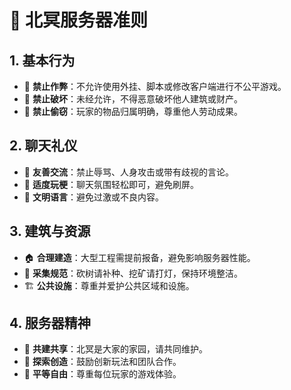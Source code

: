 # 🌊 北冥服务器准则

## 1. 基本行为
- 🚫 **禁止作弊**：不允许使用外挂、脚本或修改客户端进行不公平游戏。  
- 🚫 **禁止破坏**：未经允许，不得恶意破坏他人建筑或财产。  
- 🚫 **禁止偷窃**：玩家的物品归属明确，尊重他人劳动成果。  

## 2. 聊天礼仪
- 💬 **友善交流**：禁止辱骂、人身攻击或带有歧视的言论。  
- 💬 **适度玩梗**：聊天氛围轻松即可，避免刷屏。  
- 💬 **文明语言**：避免过激或不良内容。  

## 3. 建筑与资源
- 🏠 **合理建造**：大型工程需提前报备，避免影响服务器性能。  
- 🌲 **采集规范**：砍树请补种、挖矿请打灯，保持环境整洁。  
- 🏗️ **公共设施**：尊重并爱护公共区域和设施。  

## 4. 服务器精神
- 🌟 **共建共享**：北冥是大家的家园，请共同维护。  
- 🌟 **探索创造**：鼓励创新玩法和团队合作。  
- 🌟 **平等自由**：尊重每位玩家的游戏体验。  